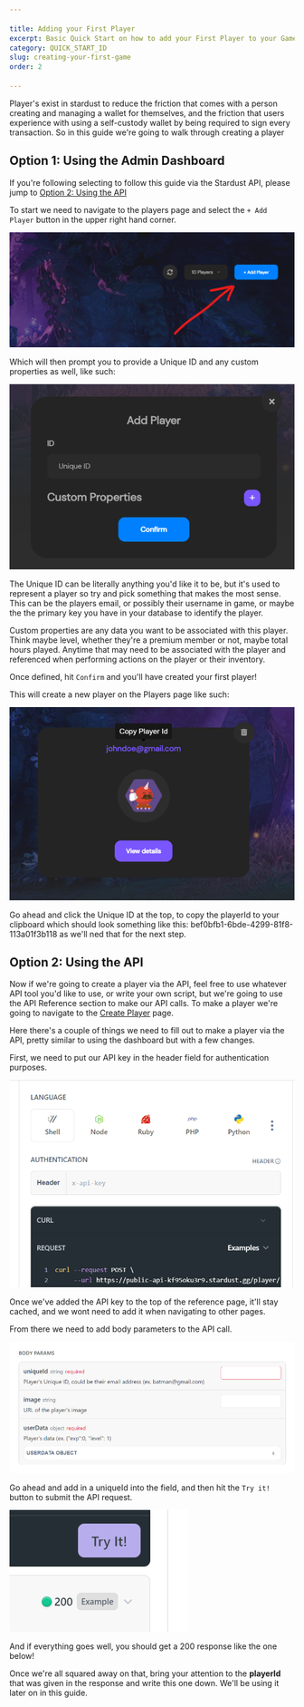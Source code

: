 ```yaml
---

title: Adding your First Player
excerpt: Basic Quick Start on how to add your First Player to your Game.
category: QUICK_START_ID
slug: creating-your-first-game
order: 2

---
```


Player's exist in stardust to reduce the friction that comes with a person creating and managing a wallet for themselves, and the friction that users experience with using a self-custody wallet by being required to sign every transaction. So in this guide we're going to walk through creating a player

## Option 1: Using the Admin Dashboard
If you're following selecting to follow this guide via the Stardust API, please jump to [Option 2: Using the API](#using-the-api)

To start we need to navigate to the players page and select the `+ Add Player` button in the upper right hand corner.

![Add Player](../images/guides/first_player/add_player.png)

Which will then prompt you to provide a Unique ID and any custom properties as well, like such:


![Create Player](../images/guides/first_player/create_player.png)

The Unique ID can be literally anything you'd like it to be, but it's used to represent a player so try and pick something that makes the most sense. This can be the players email, or possibly their username in game, or maybe the the primary key you have in your database to identify the player.

Custom properties are any data you want to be associated with this player. Think maybe level, whether they're a premium member or not, maybe total hours played. Anytime that may need to be associated with the player and referenced when performing actions on the player or their inventory.

Once defined, hit `Confirm` and you'll have created your first player!

This will create a new player on the Players page like such:

![Player ID](../images/guides/first_player/player_Id.png)

Go ahead and click the Unique ID at the top, to copy the playerId to your clipboard which should look something like this: bef0bfb1-6bde-4299-81f8-113a01f3b118 as we'll ned that for the next step.

## Option 2: Using the API<a name='using-the-api' ></a>

Now if we're going to create a player via the API, feel free to use whatever API tool you'd like to use, or write your own script, but we're going to use the API Reference section to make our API calls. To make a player we're going to navigate to the [Create Player](https://docs.stardust.gg/v0.0.0/reference/post_player-create) page.

Here there's a couple of things we need to fill out to make a player via the API, pretty similar to using the dashboard but with a few changes.

First, we need to put our API key in the header field for authentication purposes.

![Paste API Key](../images/guides/first_player/paste_api_key.png)

Once we've added the API key to the top of the reference page, it'll stay cached, and we wont need to add it when navigating to other pages.

From there we need to add body parameters to the API call.

![Body Params](../images/guides/first_player/populate_player_params.png)

Go ahead and add in a uniqueId into the field, and then hit the `Try it!` button to submit the API request.

![Try it](../images/guides/first_player/try_it.png)

And if everything goes well, you should get a 200 response like the one below! 

Once we're all squared away on that, bring your attention to the **playerId** that was given in the response and write this one down. We'll be using it later on in this guide.